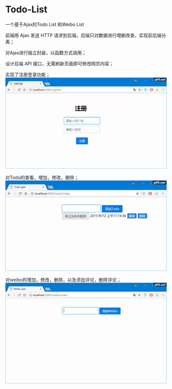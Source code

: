 # Todo-List
一个基于Ajax的Todo List 和Weibo List


前端用 Ajax 发送 HTTP 请求到后端，后端只对数据进行增删改查，实现前后端分离；

对Ajax进行独立封装，以函数方式调用；

设计后端 API 接口，无需刷新页面即可修改网页内容；

实现了注册登录功能；
![image](https://github.com/QAQAL/Todo-List/blob/master/static/demo/index.gif)


对Todo的查看，增加，修改，删除；
![image](https://github.com/QAQAL/Todo-List/blob/master/static/demo/todo.gif)


对weibo的增加，修改，删除，以及添加评论，删除评论；
![image](https://github.com/QAQAL/Todo-List/blob/master/static/demo/weibo.gif)







